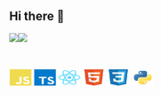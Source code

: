 ## Hi there 👋


 <div style="display: flex; align-items: flex-start;">
  <a href="https://github.com/Mrlopes198">
    <img height="180em" src="https://github-readme-stats.vercel.app/api?username=Mrlopes198&show_icons=true&theme=tokyonight&include_all_commits=true&count_private=true"/>
  </a>
  <a href="https://github.com/Mrlopes198"> 
    <img height="180em" src="https://github-readme-stats.vercel.app/api/top-langs/?username=Mrlopes198&layout=compact&langs_count=16&theme=tokyonight"/>
  </a>
</div>

##

<div style="display: inline_block"><br>
  <img align="center" alt="Rafa-Js" height="30" width="40" src="https://raw.githubusercontent.com/devicons/devicon/master/icons/javascript/javascript-plain.svg">
  <img align="center" alt="Rafa-Ts" height="30" width="40" src="https://raw.githubusercontent.com/devicons/devicon/master/icons/typescript/typescript-plain.svg">
  <img align="center" alt="Rafa-React" height="30" width="40" src="https://raw.githubusercontent.com/devicons/devicon/master/icons/react/react-original.svg">
  <img align="center" alt="Rafa-HTML" height="30" width="40" src="https://raw.githubusercontent.com/devicons/devicon/master/icons/html5/html5-original.svg">
  <img align="center" alt="Rafa-CSS" height="30" width="40" src="https://raw.githubusercontent.com/devicons/devicon/master/icons/css3/css3-original.svg">
  <img align="center" alt="Rafa-Python" height="30" width="40" src="https://raw.githubusercontent.com/devicons/devicon/master/icons/python/python-original.svg">
</div>
